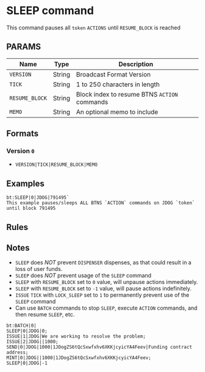 # SLEEP command
This command pauses all `token` `ACTIONS` until `RESUME_BLOCK` is reached

## PARAMS
| Name           | Type   | Description                                  |
| -------------  | ------ | -------------------------------------------- |
| `VERSION`      | String | Broadcast Format Version                     |
| `TICK`         | String | 1 to 250 characters in length                |
| `RESUME_BLOCK` | String | Block index to resume BTNS `ACTION` commands |
| `MEMO`         | String | An optional memo to include                  |

## Formats

### Version `0`
- `VERSION|TICK|RESUME_BLOCK|MEMO`

## Examples
```
bt:SLEEP|0|JDOG|791495`
This example pauses/sleeps ALL BTNS `ACTION` commands on JDOG `token` until block 791495
```

## Rules

## Notes
- `SLEEP` does _NOT_ prevent `DISPENSER` dispenses, as that could result in a loss of user funds.
- `SLEEP` does _NOT_ prevent usage of the `SLEEP` command 
- `SLEEP` with `RESUME_BLOCK` set to `0` value, will unpause actions immediately.
- `SLEEP` with `RESUME_BLOCK` set to `-1` value, will pause actions indefinitely.
- `ISSUE` `TICK` with `LOCK_SLEEP` set to `1` to permanently prevent use of the `SLEEP` command
- Can use `BATCH` commands to stop `SLEEP`, execute `ACTION` commands, and then resume `SLEEP`, etc.
```
bt:BATCH|0|
SLEEP|0|JDOG|0;
ISSUE|1|JDOG|We are working to resolve the problem;
ISSUE|2|JDOG||1000;
SEND|0|JDOG|1000|1JDogZS6tQcSxwfxhv6XKKjcyicYA4Feev|Funding contract address;
MINT|0|JDOG||1000|1JDogZS6tQcSxwfxhv6XKKjcyicYA4Feev;
SLEEP|0|JDOG|-1
```
